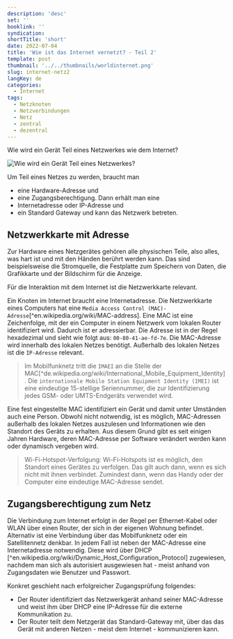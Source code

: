 ```yaml
---
description: 'desc'
set: ''
booklink: ''
syndication:
shortTitle: 'short'
date: 2022-07-04
title: 'Wie ist das Internet vernetzt? - Teil 2'
template: post
thumbnail: '../../thumbnails/worldinternet.png'
slug: internet-netz2
langKey: de
categories:
  - Internet
tags:
  - Netzknoten
  - Netzverbindungen
  - Netz
  - zentral
  - dezentral
---
```



Wie wird ein Gerät Teil eines Netzwerkes wie dem Internet? 

![Wie wird ein Gerät Teil eines Netzwerkes?](/images/1b.png)

Um Teil eines Netzes zu werden, braucht man 
- eine Hardware-Adresse und 
- eine Zugangsberechtigung.
Dann erhält man eine 
- Internetadresse oder IP-Adresse und 
- ein Standard Gateway
und kann das Netzwerk betreten.

## Netzwerkkarte mit Adresse

Zur Hardware eines Netzgerätes gehören alle physischen Teile, also alles, was hart ist und mit den Händen berührt werden kann. Das sind beispielsweise die Stromquelle, die Festplatte zum Speichern von Daten, die Grafikkarte und der Bildschirm für die Anzeige. 

Für die Interaktion mit dem Internet ist die Netzwerkkarte relevant.

Ein Knoten im Internet braucht eine Internetadresse. Die Netzwerkkarte eines Computers hat eine `Media Access Control (MAC)-Adresse`[^en.wikipedia.org/wiki/MAC-address]. Eine MAC ist eine Zeichenfolge, mit der ein Computer in einem Netzwerk vom lokalen Router identifiziert wird. Dadurch ist er adressierbar. Die Adresse ist in der Regel hexadezimal und sieht wie folgt aus: `00-80-41-ae-fd-7e`. Die MAC-Adresse wird innerhalb des lokalen Netzes benötigt. Außerhalb des lokalen Netzes ist die `IP-Adresse` relevant. 

> Im Mobilfunknetz tritt die `IMAEI` an die Stelle der MAC[^de.wikipedia.org/wiki/International_Mobile_Equipment_Identity]. Die `internationale Mobile Station Equipment Identity (IMEI)` ist eine eindeutige 15-stellige Seriennummer, die zur Identifizierung jedes GSM- oder UMTS-Endgeräts verwendet wird.

Eine fest eingestellte MAC identifiziert ein Gerät und damit unter Umständen auch eine Person. Obwohl nicht notwendig, ist es möglich, MAC-Adressen außerhalb des lokalen Netzes auszulesen und Informationen wie den Standort des Geräts zu erhalten. Aus diesem Grund gibt es seit einigen Jahren Hardware, deren MAC-Adresse per Software verändert werden kann oder dynamisch vergeben wird. 

> Wi-Fi-Hotspot-Verfolgung: Wi-Fi-Hotspots ist es möglich, den Standort eines Gerätes zu verfolgen. Das gilt auch dann, wenn es sich nicht mit ihnen verbindet. Zumindest dann, wenn das Handy oder der Computer eine eindeutige MAC-Adresse sendet.

## Zugangsberechtigung zum Netz

Die Verbindung zum Internet erfolgt in der Regel per Ethernet-Kabel oder WLAN über einen Router, der sich in der eigenen Wohnung befindet. Alternativ ist eine Verbindung über das Mobilfunknetz oder ein Satellitennetz denkbar. In jedem Fall ist neben der MAC-Adresse eine Internetadresse notwendig. Diese wird über DHCP [^en.wikipedia.org/wiki/Dynamic_Host_Configuration_Protocol] zugewiesen, nachdem man sich als autorisiert ausgewiesen hat - meist anhand von Zugangsdaten wie Benutzer und Passwort. 

Konkret geschieht nach erfolgreicher Zugangsprüfung folgendes:
- Der Router identifiziert das Netzwerkgerät anhand seiner MAC-Adresse und weist ihm über DHCP eine IP-Adresse für die externe Kommunikation zu.
- Der Router teilt dem Netzgerät das Standard-Gateway mit, über das das Gerät mit anderen Netzen - meist dem Internet - kommunizieren kann.
<img src="https://vg04.met.vgwort.de/na/c35cfc417c45488ca7932a66fb13b801" width="1" height="1" alt="">